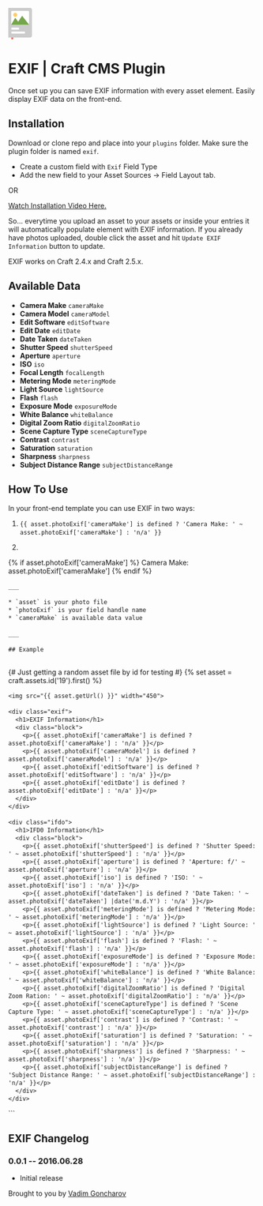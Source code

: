 ![Screenshot](resources/screenshots/plugin_logo.png)

# EXIF | Craft CMS Plugin

Once set up you can save EXIF information with every asset element. Easily display EXIF data on the front-end.



## Installation

Download or clone repo and place into your `plugins` folder. Make sure the plugin folder is named `exif`.

* Create a custom field with `Exif` Field Type
* Add the new field to your Asset Sources -> Field Layout tab.

OR

[Watch Installation Video Here.](https://www.youtube.com/watch?v=-G-fCaOhCSY)


So... everytime you upload an asset to your assets or inside your entries it will automatically populate element with EXIF information. If you already have photos uploaded, double click the asset and hit `Update EXIF Information` button to update.


EXIF works on Craft 2.4.x and Craft 2.5.x.

## Available Data


* **Camera Make** `cameraMake`
* **Camera Model** `cameraModel`
* **Edit Software** `editSoftware`
* **Edit Date** `editDate`
* **Date Taken** `dateTaken`
* **Shutter Speed** `shutterSpeed`
* **Aperture** `aperture`
* **ISO** `iso`
* **Focal Length** `focalLength`
* **Metering Mode** `meteringMode`
* **Light Source** `lightSource`
* **Flash** `flash`
* **Exposure Mode** `exposureMode`
* **White Balance** `whiteBalance`
* **Digital Zoom Ratio** `digitalZoomRatio`
* **Scene Capture Type** `sceneCaptureType`
* **Contrast** `contrast`
* **Saturation** `saturation`
* **Sharpness** `sharpness`
* **Subject Distance Range** `subjectDistanceRange`




## How To Use

In your front-end template you can use EXIF in two ways:


1. `{{ asset.photoExif['cameraMake'] is defined ? 'Camera Make: ' ~ asset.photoExif['cameraMake'] : 'n/a' }}`

2. ```
{% if asset.photoExif['cameraMake'] %}
Camera Make: asset.photoExif['cameraMake']
{% endif %}
```
___

* `asset` is your photo file
* `photoExif` is your field handle name
* `cameraMake` is available data value

___

## Example


```
<section id="exif-demo">
    {# Just getting a random asset file by id for testing #}
    {% set asset = craft.assets.id('19').first() %}

    <img src="{{ asset.getUrl() }}" width="450">
    
    <div class="exif">
      <h1>EXIF Information</h1>
      <div class="block">
        <p>{{ asset.photoExif['cameraMake'] is defined ? asset.photoExif['cameraMake'] : 'n/a' }}</p>
        <p>{{ asset.photoExif['cameraModel'] is defined ? asset.photoExif['cameraModel'] : 'n/a' }}</p>
        <p>{{ asset.photoExif['editSoftware'] is defined ? asset.photoExif['editSoftware'] : 'n/a' }}</p>
        <p>{{ asset.photoExif['editDate'] is defined ? asset.photoExif['editDate'] : 'n/a' }}</p>
      </div>
    </div>
    
    <div class="ifdo">
      <h1>IFD0 Information</h1>
      <div class="block">
        <p>{{ asset.photoExif['shutterSpeed'] is defined ? 'Shutter Speed: ' ~ asset.photoExif['shutterSpeed'] : 'n/a' }}</p>
        <p>{{ asset.photoExif['aperture'] is defined ? 'Aperture: f/' ~ asset.photoExif['aperture'] : 'n/a' }}</p>
        <p>{{ asset.photoExif['iso'] is defined ? 'ISO: ' ~ asset.photoExif['iso'] : 'n/a' }}</p>
        <p>{{ asset.photoExif['dateTaken'] is defined ? 'Date Taken: ' ~ asset.photoExif['dateTaken'] |date('m.d.Y') : 'n/a' }}</p>
        <p>{{ asset.photoExif['meteringMode'] is defined ? 'Metering Mode: ' ~ asset.photoExif['meteringMode'] : 'n/a' }}</p>
        <p>{{ asset.photoExif['lightSource'] is defined ? 'Light Source: ' ~ asset.photoExif['lightSource'] : 'n/a' }}</p>
        <p>{{ asset.photoExif['flash'] is defined ? 'Flash: ' ~ asset.photoExif['flash'] : 'n/a' }}</p>
        <p>{{ asset.photoExif['exposureMode'] is defined ? 'Exposure Mode: ' ~ asset.photoExif['exposureMode'] : 'n/a' }}</p>
        <p>{{ asset.photoExif['whiteBalance'] is defined ? 'White Balance: ' ~ asset.photoExif['whiteBalance'] : 'n/a' }}</p>
        <p>{{ asset.photoExif['digitalZoomRatio'] is defined ? 'Digital Zoom Ration: ' ~ asset.photoExif['digitalZoomRatio'] : 'n/a' }}</p>
        <p>{{ asset.photoExif['sceneCaptureType'] is defined ? 'Scene Capture Type: ' ~ asset.photoExif['sceneCaptureType'] : 'n/a' }}</p>
        <p>{{ asset.photoExif['contrast'] is defined ? 'Contrast: ' ~ asset.photoExif['contrast'] : 'n/a' }}</p>
        <p>{{ asset.photoExif['saturation'] is defined ? 'Saturation: ' ~ asset.photoExif['saturation'] : 'n/a' }}</p>
        <p>{{ asset.photoExif['sharpness'] is defined ? 'Sharpness: ' ~ asset.photoExif['sharpness'] : 'n/a' }}</p>
        <p>{{ asset.photoExif['subjectDistanceRange'] is defined ? 'Subject Distance Range: ' ~ asset.photoExif['subjectDistanceRange'] : 'n/a' }}</p>
      </div>
    </div>
  </section>
```

## EXIF Changelog

### 0.0.1 -- 2016.06.28

* Initial release

Brought to you by [Vadim Goncharov](http://photocollections.io)

